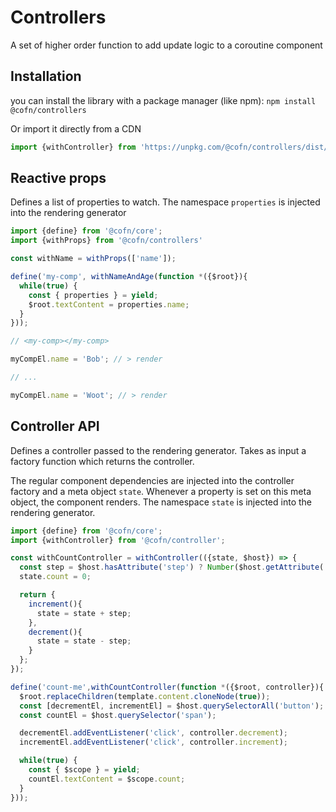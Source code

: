 # Controllers

A set of higher order function to add update logic to a coroutine component

## Installation 

you can install the library with a package manager (like npm): 
``npm install @cofn/controllers``

Or import it directly from a CDN

```js
import {withController} from 'https://unpkg.com/@cofn/controllers/dist/cofn-controllers.js';
```

## Reactive props

Defines a list of properties to watch. The namespace ``properties`` is injected into the rendering generator 

```js
import {define} from '@cofn/core';
import {withProps} from '@cofn/controllers'

const withName = withProps(['name']);

define('my-comp', withNameAndAge(function *({$root}){
  while(true) {
    const { properties } = yield;
    $root.textContent = properties.name;
  }
}));

// <my-comp></my-comp>

myCompEl.name = 'Bob'; // > render

// ...

myCompEl.name = 'Woot'; // > render

```

## Controller API

Defines a controller passed to the rendering generator. Takes as input a factory function which returns the controller.

The regular component dependencies are injected into the controller factory and a meta object ``state``. 
Whenever a property is set on this meta object, the component renders. The namespace ``state`` is injected into the rendering generator.

```js
import {define} from '@cofn/core';
import {withController} from '@cofn/controller';

const withCountController = withController(({state, $host}) => {
  const step = $host.hasAttribute('step') ? Number($host.getAttribute('step')) : 1;
  state.count = 0;

  return {
    increment(){
      state = state + step;
    },
    decrement(){
      state = state - step;
    }
  };
});

define('count-me',withCountController(function *({$root, controller}){
  $root.replaceChildren(template.content.cloneNode(true));
  const [decrementEl, incrementEl] = $host.querySelectorAll('button');
  const countEl = $host.querySelector('span');

  decrementEl.addEventListener('click', controller.decrement);
  incrementEl.addEventListener('click', controller.increment);

  while(true) {
    const { $scope } = yield;
    countEl.textContent = $scope.count;
  }
}));
```
